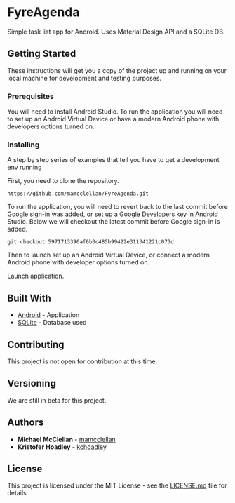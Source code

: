 # FyreAgenda

Simple task list app for Android. Uses Material Design API and a SQLite DB.

## Getting Started

These instructions will get you a copy of the project up and running on your local machine for development and testing purposes.

### Prerequisites

You will need to install Android Studio.
To run the application you will need to set up an Android Virtual Device or have a modern Android phone with developers options turned on.

### Installing

A step by step series of examples that tell you have to get a development env running

First, you need to clone the repository.

```
https://github.com/mamcclellan/FyreAgenda.git
```

To run the application, you will need to revert back to the last commit before Google sign-in was added, or set up a Google Developers key in Android Studio. Below we will checkout the latest commit before Google sign-in is added.

```
git checkout 5971713396af6b3c485b99422e311341221c073d
```

Then to launch set up an Android Virtual Device, or connect a modern Android phone with developer options turned on.

Launch application.

## Built With

* [Android](https://developer.android.com/studio/index.html) - Application
* [SQLite](https://www.sqlite.org/) - Database used

## Contributing

This project is not open for contribution at this time.

## Versioning

We are still in beta for this project.

## Authors

* **Michael McClellan** - [mamcclellan](https://github.com/mamcclellan)
* **Kristofer Hoadley**  - [kchoadley](https://github.com/kchoadley)

## License

This project is licensed under the MIT License - see the [LICENSE.md](LICENSE.md) file for details
